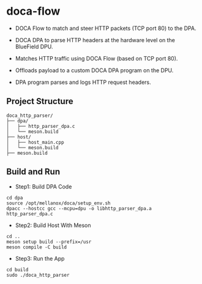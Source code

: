 # doca-flow

- DOCA Flow to match and steer HTTP packets (TCP port 80) to the DPA.
- DOCA DPA to parse HTTP headers at the hardware level on the BlueField DPU.

- Matches HTTP traffic using DOCA Flow (based on TCP port 80).
- Offloads payload to a custom DOCA DPA program on the DPU.
- DPA program parses and logs HTTP request headers.

## Project Structure 

```
doca_http_parser/
├── dpa/
│   ├── http_parser_dpa.c
│   └── meson.build
├── host/
│   ├── host_main.cpp
│   └── meson.build
├── meson.build

```

## Build and Run
- Step1: Build DPA Code

```
cd dpa
source /opt/mellanox/doca/setup_env.sh
dpacc --hostcc gcc --mcpu=dpu -o libhttp_parser_dpa.a http_parser_dpa.c
```

- Step2: Build Host With Meson
```
cd ..
meson setup build --prefix=/usr
meson compile -C build

```

- Step3: Run the App
```
cd build
sudo ./doca_http_parser

```